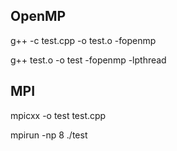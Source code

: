 ## OpenMP

g++ -c test.cpp -o test.o -fopenmp

g++ test.o -o test -fopenmp -lpthread



## MPI

mpicxx -o test test.cpp 

mpirun -np 8 ./test 